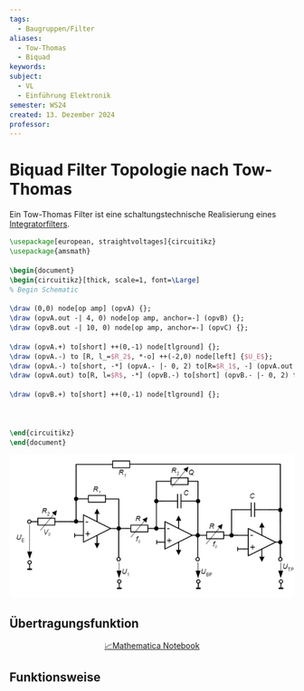 ```yaml
---
tags:
  - Baugruppen/Filter
aliases:
  - Tow-Thomas
  - Biquad
keywords: 
subject:
  - VL
  - Einführung Elektronik
semester: WS24
created: 13. Dezember 2024
professor:
---
```

 

# Biquad Filter Topologie nach Tow-Thomas

Ein Tow-Thomas Filter ist eine schaltungstechnische Realisierung eines [Integratorfilters](OPV-Integrator.md#Integratorfilter).

```tikz
\usepackage[european, straightvoltages]{circuitikz}
\usepackage{amsmath}

\begin{document}
\begin{circuitikz}[thick, scale=1, font=\Large]
% Begin Schematic

\draw (0,0) node[op amp] (opvA) {};
\draw (opvA.out -| 4, 0) node[op amp, anchor=-] (opvB) {};
\draw (opvB.out -| 10, 0) node[op amp, anchor=-] (opvC) {};

\draw (opvA.+) to[short] ++(0,-1) node[tlground] {};
\draw (opvA.-) to [R, l_=$R_2$, *-o] ++(-2,0) node[left] {$U_E$};
\draw (opvA.-) to[short, -*] (opvA.- |- 0, 2) to[R=$R_1$, -] (opvA.out |- 0, 2) to[short, -*] ++(0,-2) to[short](opvA.out) node[below] {$U_1$};
\draw (opvA.out) to[R, l=$R$, -*] (opvB.-) to[short] (opvB.- |- 0, 2) to[C, l=$C$] (opvB.out |- 0, 2) to[short] (opvB.out) node[below] {$U_{BP}$} to[R] (opvC.-);

\draw (opvB.+) to[short] ++(0,-1) node[tlground] {};



\end{circuitikz}
\end{document}
```

![](assets/Pasted%20image%2020241213044618.png)

## Übertragungsfunktion

<center><a href="./Simulationen/Biquad.nb" class="internal-link">📈Mathematica Notebook</a></center>

## Funktionsweise